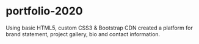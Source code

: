 # portfolio-2020

Using  basic HTML5, custom CSS3 & Bootstrap CDN created a platform for brand statement, project gallery, bio and contact information.